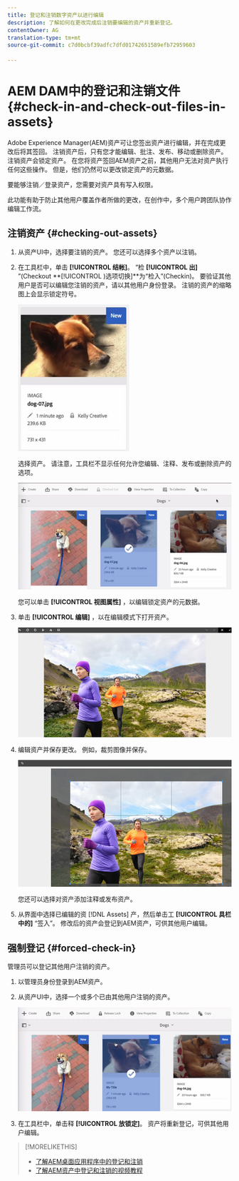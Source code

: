 ```yaml
---
title: 登记和注销数字资产以进行编辑
description: 了解如何在更改完成后注销要编辑的资产并重新登记。
contentOwner: AG
translation-type: tm+mt
source-git-commit: c7d0bcbf39adfc7dfd01742651589efb72959603

---
```



# AEM DAM中的登记和注销文件 {#check-in-and-check-out-files-in-assets}

Adobe Experience Manager(AEM)资产可让您签出资产进行编辑，并在完成更改后将其签回。 注销资产后，只有您才能编辑、批注、发布、移动或删除资产。 注销资产会锁定资产。 在您将资产签回AEM资产之前，其他用户无法对资产执行任何这些操作。 但是，他们仍然可以更改锁定资产的元数据。

要能够注销／登录资产，您需要对资产具有写入权限。

此功能有助于防止其他用户覆盖作者所做的更改，在创作中，多个用户跨团队协作编辑工作流。

## 注销资产 {#checking-out-assets}

1. 从资产UI中，选择要注销的资产。 您还可以选择多个资产以注销。
1. 在工具栏中，单击 **[!UICONTROL 结帐]**。
“检 **[!UICONTROL 出]** ”(Checkout **[!UICONTROL )选项切换]**为“检入”(Checkin)。
要验证其他用户是否可以编辑您注销的资产，请以其他用户身份登录。 注销的资产的缩略图上会显示锁定符号。

   ![chlimage_1-471](assets/chlimage_1-471.png)

   选择资产。 请注意，工具栏不显示任何允许您编辑、注释、发布或删除资产的选项。

   ![chlimage_1-472](assets/chlimage_1-472.png)

   您可以单击 **[!UICONTROL 视图属性]** ，以编辑锁定资产的元数据。

1. 单击 **[!UICONTROL 编辑]** ，以在编辑模式下打开资产。

   ![chlimage_1-473](assets/chlimage_1-473.png)

1. 编辑资产并保存更改。 例如，裁剪图像并保存。

   ![chlimage_1-474](assets/chlimage_1-474.png)

   您还可以选择对资产添加注释或发布资产。

1. 从界面中选择已编辑的资 [!DNL Assets] 产，然后单击工 **[!UICONTROL 具栏中的]** “签入”。 修改后的资产会登记到AEM资产，可供其他用户编辑。

## 强制登记 {#forced-check-in}

管理员可以登记其他用户注销的资产。

1. 以管理员身份登录到AEM资产。
1. 从资产UI中，选择一个或多个已由其他用户注销的资产。

   ![chlimage_1-476](assets/chlimage_1-476.png)

1. 在工具栏中，单击释 **[!UICONTROL 放锁定]**。 资产将重新登记，可供其他用户编辑。

>[!MORELIKETHIS]
>
>* [了解AEM桌面应用程序中的登记和注销](https://docs.adobe.com/content/help/en/experience-manager-desktop-app/using/using.html#how-app-works2)
>* [了解AEM资产中登记和注销的视频教程](https://docs.adobe.com/content/help/en/experience-manager-learn/assets/collaboration/checkin-checkout-technical-video-understand.html)

